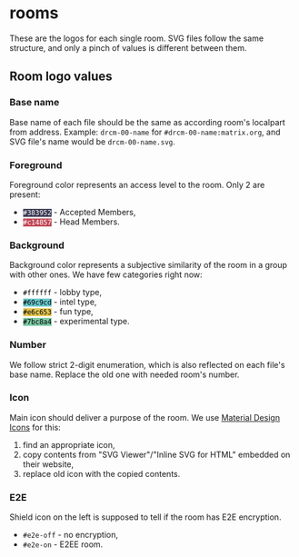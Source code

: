 # rooms

These are the logos for each single room. SVG files follow the same structure, and only a pinch of values is different between them.

## Room logo values

### Base name

Base name of each file should be the same as according room's localpart from address. Example: `drcm-00-name` for `#drcm-00-name:matrix.org`, and SVG file's name would be `drcm-00-name.svg`.

### Foreground

Foreground color represents an access level to the room. Only 2 are present:
- <code style="background: #383952; color: white;">#383952</code> - Accepted Members,
- <code style="background: #c14857; color: white;">#c14857</code> - Head Members.

### Background

Background color represents a subjective similarity of the room in a group with other ones. We have few categories right now:
- <code style="background: #ffffff; color: black;">#ffffff</code> - lobby type,
- <code style="background: #69c9cd; color: black;">#69c9cd</code> - intel type,
- <code style="background: #e6c653; color: black;">#e6c653</code> - fun type,
- <code style="background: #7bc8a4; color: black;">#7bc8a4</code> - experimental type.

### Number

We follow strict 2-digit enumeration, which is also reflected on each file's base name. Replace the old one with needed room's number.

### Icon

Main icon should deliver a purpose of the room. We use [Material Design Icons](https://materialdesignicons.com/) for this:
1. find an appropriate icon,
2. copy contents from "SVG Viewer"/"Inline SVG for HTML" embedded on their website,
3. replace old icon with the copied contents.

### E2E

Shield icon on the left is supposed to tell if the room has E2E encryption.
- `#e2e-off` - no encryption,
- `#e2e-on` - E2EE room.
